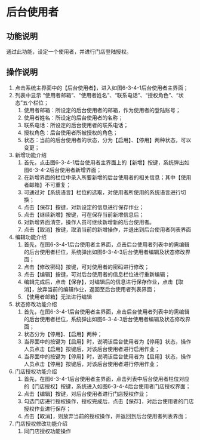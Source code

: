 # 后台使用者

## 功能说明

通过此功能，设定一个使用者，并进行门店登陆授权。

## 操作说明

1.	点击系统主界面中的【后台使用者】，进入如图6-3-4-1后台使用者主界面；
2.	列表中显示 “使用者邮箱”、“使用者姓名”、“联系电话”、“授权角色”、“状态”五个栏位；
    1. 使用者邮箱：所设定的后台使用者的邮箱，作为使用者的登陆账号；
    2. 使用者姓名：所设定的后台使用者的名称；
    3. 联系电话：所设定的后台使用者的联系电话；
    4. 授权角色：后台使用者所被授权的角色；
    5. 状态：当前的后台使用者的状态，分为【启用】、【停用】两种状态，可以变更；
3.	新增功能介绍
    1. 首先，点击图6-3-4-1后台使用者主界面上的【新增】按键，系统弹出如图6-3-4-2后台使用者新增界面；
    2. 在新增界面的栏位中录入所要新增的后台使用者的相关信息；其中【使用者邮箱】不可重复；
    3. 可通过对【系统语言】栏位的选取，对使用者所使用的系统语言进行切换；
    4. 点击【保存】按键，对新设定的信息进行保存作业；
    5. 点击【继续新增】按键，可在保存当前新增信息后；
    6. 对新增界面清空，操作人员可继续新增新的后台使用者。
    7. 点击【取消】按键，取消当前的新增操作，并退出到后台使用者列表界面
4.	编辑功能介绍
    1. 首先，在图6-3-4-1后台使用者主界面，点击后台使用者列表中的需编辑的后台使用者栏位，系统弹出如图6-3-4-3后台使用者编辑及状态修改界面；
    2. 点击【修改密码】按键，可对使用者的密码进行修改；
    3. 点击【编辑】按键，可对后台使用者的信息栏位进行重新编辑；
    4. 编辑完成后，点击【保存】，对编辑后的信息进行保存作业，点击【取消】，放弃当前的编辑作业，返回至后台使用者列表界面；
    5. 【使用者邮箱】无法进行编辑
5.	状态修改功能介绍
    1. 首先，在图6-3-4-1后台使用者主界面，点击后台使用者列表中的需编辑的后台使用者栏位，系统弹出如图6-3-4-3后台使用者编辑及状态修改界面；
    2. 状态分为【停用】、【启用】两种；
    3. 当界面中的按键为【启用】时，说明该后台使用者为【停用】状态，操作人员点击【启用】按键后，对该后台使用者进行启用作业；
    4. 当界面中的按键为【停用】时，说明该后台使用者为【启用】状态，操作人员点击【停用】按键后，对该后台使用者进行停用作业；
6.	门店授权功能介绍
    1. 首先，在图6-3-4-1后台使用者主界面，点击列表中后台使用者栏位对应的【门店授权】按键，系统进入如图6-3-4-4后台使用者门店授权界面；
    2. 点击【编辑】按键，对后台使用者进行门店授权作业；
    3. 勾选门店进行授权操作，授权完成后，点击【保存】，对后台使用者的门店授权作业进行保存；
    4. 点击【取消】，则放弃当前的授权操作，并返回到后台使用者列表界面；
7.	门店授权修改功能介绍
    1. 同门店授权功能操作
